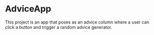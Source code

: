 # AdviceApp
This project is an app that poses as an advice column where a user can click a button and trigger a random advice generator.
